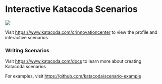 # Interactive Katacoda Scenarios

[![](http://shields.katacoda.com/katacoda/crinnovationcenter/count.svg)](https://www.katacoda.com/crinnovationcenter "Get your profile on Katacoda.com")

Visit https://www.katacoda.com/crinnovationcenter to view the profile and interactive scenarios

### Writing Scenarios
Visit https://www.katacoda.com/docs to learn more about creating Katacoda scenarios

For examples, visit https://github.com/katacoda/scenario-example
